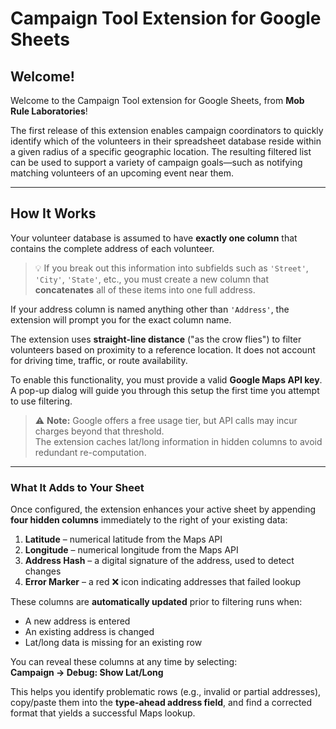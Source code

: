 # Campaign Tool Extension for Google Sheets

## Welcome!

Welcome to the Campaign Tool extension for Google Sheets, from **Mob Rule Laboratories**!

The first release of this extension enables campaign coordinators to quickly identify which of the volunteers in their spreadsheet database reside within a given radius of a specific geographic location. The resulting filtered list can be used to support a variety of campaign goals—such as notifying matching volunteers of an upcoming event near them.

---

## How It Works

Your volunteer database is assumed to have **exactly one column** that contains the complete address of each volunteer.

> 💡 If you break out this information into subfields such as `'Street'`, `'City'`, `'State'`, etc., you must create a new column that **concatenates** all of these items into one full address.

If your address column is named anything other than `'Address'`, the extension will prompt you for the exact column name.

The extension uses **straight-line distance** ("as the crow flies") to filter volunteers based on proximity to a reference location. It does not account for driving time, traffic, or route availability.

To enable this functionality, you must provide a valid **Google Maps API key**. A pop-up dialog will guide you through this setup the first time you attempt to use filtering.

> ⚠️ **Note:** Google offers a free usage tier, but API calls may incur charges beyond that threshold.  
> The extension caches lat/long information in hidden columns to avoid redundant re-computation.

---

### **What It Adds to Your Sheet**

Once configured, the extension enhances your active sheet by appending **four hidden columns** immediately to the right of your existing data:

1. **Latitude** – numerical latitude from the Maps API  
2. **Longitude** – numerical longitude from the Maps API  
3. **Address Hash** – a digital signature of the address, used to detect changes  
4. **Error Marker** – a red ❌ icon indicating addresses that failed lookup  

These columns are **automatically updated** prior to filtering runs when:
- A new address is entered
- An existing address is changed
- Lat/long data is missing for an existing row

You can reveal these columns at any time by selecting:  
**Campaign → Debug: Show Lat/Long**

This helps you identify problematic rows (e.g., invalid or partial addresses), copy/paste them into the **type-ahead address field**, and find a corrected format that yields a successful Maps lookup.


